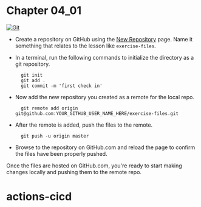 # Chapter 04_01

[![Git](https://app.soluble.cloud/api/v1/public/badges/6f4a1d65-2741-4c8a-825d-4891cd601d30.svg?orgId=650162616495)](https://app.soluble.cloud/repos/details/github.com/james-leha/actions-cicd?orgId=650162616495)  

- Create a repository on GitHub using the [New Repository](https://github.com/new) page.  Name it something that relates to the lesson like `exercise-files`.

- In a terminal, run the following commands to initialize the directory as a git repository.

        git init
        git add .
        git commit -m 'first check in'

- Now add the new repository you created as a remote for the local repo.

        git remote add origin git@github.com:YOUR_GITHUB_USER_NAME_HERE/exercise-files.git

- After the remote is added, push the files to the remote.

        git push -u origin master

 - Browse to the repository on GitHub.com and reload the page to confirm the files have been properly pushed.

Once the files are hosted on GitHub.com, you're ready to start making changes locally and pushing them to the remote repo.
# actions-cicd
